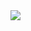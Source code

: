 <img src="https://capsule-render.vercel.app/api?type=transparent&color=timeAuto&height=200&section=header&text=INCLUDE&fontSize=100" />
